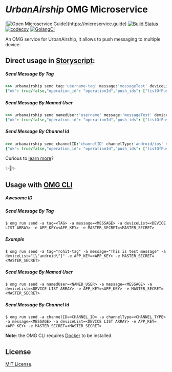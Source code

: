 # _UrbanAirship_ OMG Microservice

[![Open Microservice Guide](https://img.shields.io/badge/OMG%20Enabled-👍-green.svg?)](https://microservice.guide)
[![Build Status](https://travis-ci.com/omg-services/urbanairship.svg?branch=master)](https://travis-ci.com/omg-services/urbanairship)
[![codecov](https://codecov.io/gh/omg-services/urbanairship/branch/master/graph/badge.svg)](https://codecov.io/gh/omg-services/urbanairship)
[![GolangCI](https://golangci.com/badges/github.com/golangci/golangci-web.svg)](https://golangci.com)

An OMG service for UrbanAirship, it allows to push messaging to multiple device.

## Direct usage in [Storyscript](https://storyscript.io/):

##### Send Message By Tag
```coffee
>>> urbanairship send tag:'username-tag' message:'messageTest' deviceList:'[ios,android]'
{"ok": true/false,"operation_id": "operationId","push_ids": ["listOfPushIDs"]}
```
##### Send Message By Named User
```coffee
>>> urbanairship send namedUser:'username' message:'messageTest' deviceList:'[ios,android]'
{"ok": true/false,"operation_id": "operationId","push_ids": ["listOfPushIDs"]}
```
##### Send Message By Channel Id
```coffee
>>> urbanairship send channelID:'channelID' channelType:'android/ios' message:'messageTest' deviceList:'[ios,android]'
{"ok": true/false,"operation_id": "operationId","push_ids": ["listOfPushIDs"]}
```

Curious to [learn more](https://docs.storyscript.io/)?

✨🍰✨

## Usage with [OMG CLI](https://www.npmjs.com/package/omg)
##### Awesome ID
##### Send Message By Tag
```shell
$ omg run send -a tag=<TAG> -a message=<MESSAGE> -a deviceList=<DEVICE LIST ARRAY> -e APP_KEY=<APP_KEY> -e MASTER_SECRET=<MASTER_SECRET> 
```
##### Example
```shell
$ omg run send -a tag="rohit-tag" -a message="This is test message" -a deviceList="[\"android\"]" -e APP_KEY=<APP_KEY> -e MASTER_SECRET=<MASTER_SECRET> 
```
##### Send Message By Named User
```shell
$ omg run send -a namedUser=<NAMED_USER> -a message=<MESSAGE> -a deviceList=<DEVICE LIST ARRAY> -e APP_KEY=<APP_KEY> -e MASTER_SECRET=<MASTER_SECRET>
```
##### Send Message By Channel Id
```shell
$ omg run send -a channelID=<CHANNEL_ID> -a channelType=<CHANNEL_TYPE> -a message=<MESSAGE> -a deviceList=<DEVICE LIST ARRAY> -e APP_KEY=<APP_KEY> -e MASTER_SECRET=<MASTER_SECRET>
```

**Note**: the OMG CLI requires [Docker](https://docs.docker.com/install/) to be installed.

## License
[MIT License](https://github.com/omg-services/urbanairship/blob/master/LICENSE).
